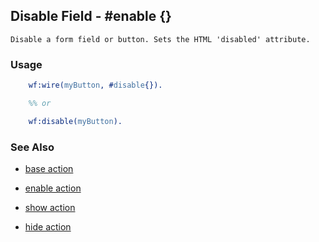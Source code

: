 

## Disable Field - #enable {}

	Disable a form field or button. Sets the HTML 'disabled' attribute.

### Usage

```erlang
	wf:wire(myButton, #disable{}).

	%% or

	wf:disable(myButton).

```

### See Also

 *  [base action](./base.html)

 *  [enable action](./enable.html)

 *  [show action](./show.html)

 *  [hide action](./hide.html)
